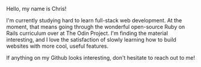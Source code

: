 Hello, my name is Chris!

I'm currently studying hard to learn full-stack web development. At the moment, that means going through the wonderful open-source Ruby on Rails curriculum over at The Odin Project. I'm finding the material interesting, and I love the satisfaction of slowly learning how to build websites with more cool, useful features.

If anything on my Github looks interesting, don't hesitate to reach out to me!
